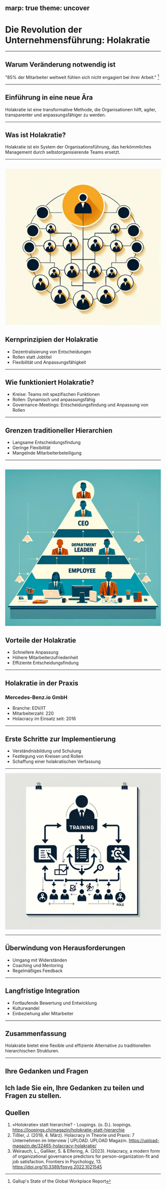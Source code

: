 
marp: true
theme: uncover
---

# Die Revolution der Unternehmensführung: Holakratie

---

## Warum Veränderung notwendig ist

"85% der Mitarbeiter weltweit fühlen sich nicht engagiert bei ihrer Arbeit." [^1]
[^1]: Gallup's State of the Global Workplace Report

---

## Einführung in eine neue Ära

Holakratie ist eine transformative Methode, die Organisationen hilft, agiler, transparenter und anpassungsfähiger zu werden.

---

## Was ist Holakratie?

Holakratie ist ein System der Organisationsführung, das herkömmliches Management durch selbstorganisierende Teams ersetzt.

---

## ![Holacracy Bild](Holakratie.png)

## Kernprinzipien der Holakratie

- Dezentralisierung von Entscheidungen
- Rollen statt Jobtitel
- Flexibilität und Anpassungsfähigkeit

---

## Wie funktioniert Holakratie?

- Kreise: Teams mit spezifischen Funktionen
- Rollen: Dynamisch und anpassungsfähig
- Governance-Meetings: Entscheidungsfindung und Anpassung von Rollen

---

## Grenzen traditioneller Hierarchien

- Langsame Entscheidungsfindung
- Geringe Flexibilität
- Mangelnde Mitarbeiterbeteiligung

---

## ![Bild Hierachie](Hierachy.png)

## Vorteile der Holakratie

- Schnellere Anpassung
- Höhere Mitarbeiterzufriedenheit
- Effiziente Entscheidungsfindung

---

## Holakratie in der Praxis

### Mercedes-Benz.io GmbH

- Branche: EDV/IT
- Mitarbeiterzahl: 220
- Holacracy im Einsatz seit: 2016

---

## Erste Schritte zur Implementierung

- Verständnisbildung und Schulung
- Festlegung von Kreisen und Rollen
- Schaffung einer holakratischen Verfassung

---

![Implementierung](Implementierung.png)

---

## Überwindung von Herausforderungen

- Umgang mit Widerständen
- Coaching und Mentoring
- Regelmäßiges Feedback

---

## Langfristige Integration

- Fortlaufende Bewertung und Entwicklung
- Kulturwandel
- Einbeziehung aller Mitarbeiter

---

## Zusammenfassung

Holakratie bietet eine flexible und effiziente Alternative zu traditionellen hierarchischen Strukturen.

---

## Ihre Gedanken und Fragen

## Ich lade Sie ein, Ihre Gedanken zu teilen und Fragen zu stellen.

## Quellen

1. «Holokratie» statt hierarchie? - Loopings. (o. D.). loopings. https://loopings.ch/magazin/holokratie-statt-hierarchie
2. Tißler, J. (2019, 4. März). Holacracy in Theorie und Praxis: 7 Unternehmen im Interview | UPLOAD. UPLOAD Magazin. https://upload-magazin.de/32465-holacracy-holakratie/
3. Weirauch, L., Galliker, S. & Elfering, A. (2023). Holacracy, a modern form of organizational governance predictors for person-organization-fit and job satisfaction. Frontiers in Psychology, 13. https://doi.org/10.3389/fpsyg.2022.1021545
